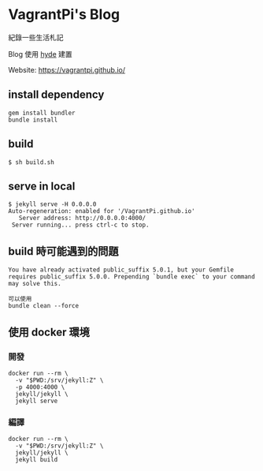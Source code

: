 # VagrantPi's Blog

紀錄一些生活札記

Blog 使用 [hyde](https://github.com/poole/hyde) 建置

Website: https://vagrantpi.github.io/

## install dependency

```
gem install bundler
bundle install
```

## build

```
$ sh build.sh
```

## serve in local

```
$ jekyll serve -H 0.0.0.0
Auto-regeneration: enabled for '/VagrantPi.github.io'
   Server address: http://0.0.0.0:4000/
 Server running... press ctrl-c to stop.
```

## build 時可能遇到的問題

```
You have already activated public_suffix 5.0.1, but your Gemfile requires public_suffix 5.0.0. Prepending `bundle exec` to your command may solve this.

可以使用
bundle clean --force
```

## 使用 docker 環境

### 開發 

```
docker run --rm \
  -v "$PWD:/srv/jekyll:Z" \
  -p 4000:4000 \
  jekyll/jekyll \
  jekyll serve
```

### 編譯

<!-- 
記錄一下，container 內印出的版本
ruby 3.1.1p18 (2022-02-18 revision 53f5fc4236) [x86_64-linux-musl]
jekyll 4.3.2
-->

```
docker run --rm \
  -v "$PWD:/srv/jekyll:Z" \
  jekyll/jekyll \
  jekyll build
```